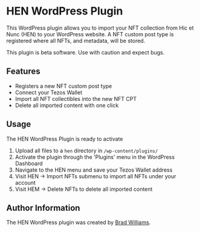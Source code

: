 # HEN WordPress Plugin

This WordPress plugin allows you to import your NFT collection from Hic et Nunc (HEN) to your WordPress website. A NFT custom post type is registered where all NFTs, and metadata, will be stored. 

This plugin is beta software. Use with caution and expect bugs.

## Features

* Registers a new NFT custom post type
* Connect your Tezos Wallet
* Import all NFT collectibles into the new NFT CPT
* Delete all imported content with one click

## Usage

The HEN WordPress Plugin is ready to activate

1. Upload all files to a `hen` directory in `/wp-content/plugins/` 
2. Activate the plugin through the 'Plugins' menu in the WordPress Dashboard
3. Navigate to the HEN menu and save your Tezos Wallet address
4. Visit HEN -> Import NFTs submenu to import all NFTs under your account
5. Visit HEM -> Delete NFTs to delete all imported content

## Author Information

The HEN WordPress plugin was created by [Brad Williams](https://twitter.com/williamsba/).
